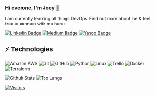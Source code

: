 ### Hi everone, I'm Joey 👋

<!-- Introduce yourself and give a brief introduction about yourself here.  Also include what tech you're interested in and what you are currently learning -->

I am currently learning all things DevOps.
Find out more about me & feel free to connect with me here:

<!-- Replace the fields below with the information requested. Remember to remove the encapsulating <> characters. For spaces in names, use %20 (e.g. Broadus%20Palmer) -->

[![Linkedin Badge](https://img.shields.io/badge/-Joey%20Chapa-blue?style=flat-square&logo=Linkedin&logoColor=white&link=https://www.linkedin.com/in/joey-chapa-ab2134a1/)](https://www.linkedin.com/in/joey-chapa-ab2134a1/)
[![Medium Badge](https://img.shields.io/badge/Joey%20Chapa-12100E?style=flat-square&logo=medium&logoColor=white&link=https://medium.com/@joeychapa)](https://medium.com/@joeychapa)
[![Yahoo Badge](https://img.shields.io/badge/-Joeychapa@yahoo.com-c14438?style=flat-square&logo=yahoo&logoColor=white&link=mailto:Joeychapa@yahoo.com)](mailto:Joeychapa@yahoo.com)

## ⚡ Technologies

<!-- Check out the Badges folder for more badges -->

![Amazon AWS](https://img.shields.io/badge/Amazon%20AWS-232F3E?style=flat-square&logo=amazon-aws)
![Git](https://img.shields.io/badge/-Git-black?style=flat-square&logo=git)
![GitHub](https://img.shields.io/badge/-GitHub-181717?style=flat-square&logo=github)
![Python](https://img.shields.io/badge/-Python-black?style=flat-square&logo=Python)
![Linux](https://img.shields.io/badge/Linux-FCC624?style=flat-square&logo=linux&logoColor=black)
![Trello](https://img.shields.io/badge/Trello-%23026AA7.svg?style=flat-square&logo=Trello&logoColor=white)
![Docker](https://img.shields.io/badge/docker-%230db7ed.svg?style=for-the-badge&logo=docker&logoColor=white)
![Terraform](https://img.shields.io/badge/terraform-%235835CC.svg?style=for-the-badge&logo=terraform&logoColor=white)

<!-- Replace the fields below with the information requested. Remember to remove the encapsulating <> characters. -->

![Github Stats](https://github-readme-stats.vercel.app/api?username=LevelUpInTech&count_private=true&show_icons=true&include_all_commits=true)
![Top Langs](https://github-readme-stats.vercel.app/api/top-langs/?username=LevelUpInTech&hide=TeX&layout=compact)


[![Visitors](https://api.visitorbadge.io/api/visitors?path=LevelUpInTech%2FLevelUpInTech&label=VISITORS&countColor=%23263759)](https://visitorbadge.io/status?path=LevelUpInTech%2FLevelUpInTech)
